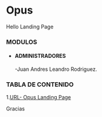 # Opus
Hello
Landing Page
### MODULOS
- #### ADMINISTRADORES
    -Juan Andres Leandro Rodriguez.

### TABLA DE CONTENIDO

1.[URL- Opus  Landing Page](https://caesural-run.000webhostapp.com/)

Gracias